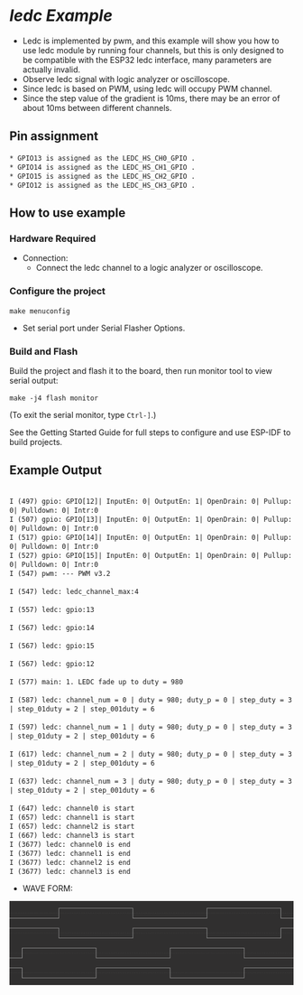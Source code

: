 # _ledc Example_

- Ledc is implemented by pwm, and this example will show you how to use ledc module by running four channels, but this is only designed to be compatible with the ESP32 ledc interface, many parameters are actually invalid.
- Observe ledc signal with logic analyzer or oscilloscope.
- Since ledc is based on PWM, using ledc will occupy PWM channel.
- Since the step value of the gradient is 10ms, there may be an error of about 10ms between different channels.

## Pin assignment

    * GPIO13 is assigned as the LEDC_HS_CH0_GPIO .
    * GPIO14 is assigned as the LEDC_HS_CH1_GPIO .
    * GPIO15 is assigned as the LEDC_HS_CH2_GPIO .
    * GPIO12 is assigned as the LEDC_HS_CH3_GPIO .

## How to use example

### Hardware Required

- Connection:
  - Connect the ledc channel to a logic analyzer or oscilloscope.

### Configure the project

```
make menuconfig
```

- Set serial port under Serial Flasher Options.

### Build and Flash

Build the project and flash it to the board, then run monitor tool to view serial output:

```
make -j4 flash monitor
```

(To exit the serial monitor, type `Ctrl-]`.)

See the Getting Started Guide for full steps to configure and use ESP-IDF to build projects.

## Example Output

```

I (497) gpio: GPIO[12]| InputEn: 0| OutputEn: 1| OpenDrain: 0| Pullup: 0| Pulldown: 0| Intr:0
I (507) gpio: GPIO[13]| InputEn: 0| OutputEn: 1| OpenDrain: 0| Pullup: 0| Pulldown: 0| Intr:0
I (517) gpio: GPIO[14]| InputEn: 0| OutputEn: 1| OpenDrain: 0| Pullup: 0| Pulldown: 0| Intr:0
I (527) gpio: GPIO[15]| InputEn: 0| OutputEn: 1| OpenDrain: 0| Pullup: 0| Pulldown: 0| Intr:0
I (547) pwm: --- PWM v3.2

I (547) ledc: ledc_channel_max:4

I (557) ledc: gpio:13

I (567) ledc: gpio:14

I (567) ledc: gpio:15

I (567) ledc: gpio:12

I (577) main: 1. LEDC fade up to duty = 980

I (587) ledc: channel_num = 0 | duty = 980; duty_p = 0 | step_duty = 3 | step_01duty = 2 | step_001duty = 6

I (597) ledc: channel_num = 1 | duty = 980; duty_p = 0 | step_duty = 3 | step_01duty = 2 | step_001duty = 6

I (617) ledc: channel_num = 2 | duty = 980; duty_p = 0 | step_duty = 3 | step_01duty = 2 | step_001duty = 6

I (637) ledc: channel_num = 3 | duty = 980; duty_p = 0 | step_duty = 3 | step_01duty = 2 | step_001duty = 6

I (647) ledc: channel0 is start
I (657) ledc: channel1 is start
I (657) ledc: channel2 is start
I (667) ledc: channel3 is start
I (3677) ledc: channel0 is end
I (3677) ledc: channel1 is end
I (3677) ledc: channel2 is end
I (3677) ledc: channel3 is end

```

- WAVE FORM:

![wave](wave.png)
